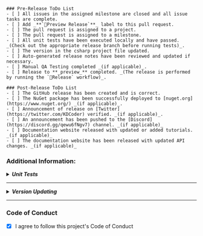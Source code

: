 ```[tasklist]
### Pre-Release ToDo List
- [ ] All issues in the assigned milestone are closed and all issue tasks are complete.
- [ ] Add _**`🚀Preview Release`**_ label to this pull request.
- [ ] The pull request is assigned to a project.
- [ ] The pull request is assigned to a milestone.
- [ ] All unit tests have been executed locally and have passed. _(Check out the appropriate release branch before running tests)_.
- [ ] The version in the csharp project file updated.
- [ ] Auto-generated release notes have been reviewed and updated if necessary.
- [ ] Manual QA Testing completed _(if applicable)_.
- [ ] Release to **_preview_** completed. _(The release is performed by running the `🚀Release` workflow)_.
```

```[tasklist]
### Post-Release ToDo List
- [ ] The GitHub release has been created and is correct.
- [ ] The NuGet package has been successfully deployed to [nuget.org](https://www.nuget.org/) _(if applicable)_.
- [ ] Announcement of release on [Twitter](https://twitter.com/KDCoder) verified. _(if applicable)_.
- [ ] An announcement has been pushed to the [Discord](https://discord.gg/qewu6fNgv7) channel. _(if applicable)_
- [ ] Documentation website released with updated or added tutorials. _(if applicable)_
- [ ] The documentation website has been released with updated API changes. _(if applicable)_
```

### Additional Information:

**_<details closed><summary>Unit Tests</summary>_**

Reasons for local unit test execution:
- Unit tests might pass locally but not in the CI environment during the status check process or vice-versa.
- Tests might pass on the developer's machine but not necessarily on the code reviewer's machine.
</details>

---

**_<details closed><summary>Version Updating</summary>_**

The version can be updated by setting the values of the `<Version/>` and `<FileVersion/>` XML tags in the project file.
The `<Version/>` and `<FileVersion/>` values can hold the preview release version.
The `<AssemblyVersion/>` XML tag can only hold production values.  Preview values are not allowed.

``` xml
<!--Preview Release Example-->
<Version>1.2.3-preview.4</Version>
<FileVersion>1.2.3-preview.4</FileVersion>
<AssemblyVersion>1.2.3</AssemblyVersion>
```
</details>

---

### Code of Conduct

- [x]  I agree to follow this project's Code of Conduct
